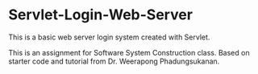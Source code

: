 # Servlet-Login-Web-Server

This is a basic web server login system created with Servlet.

This is an assignment for Software System Construction class.
Based on starter code and tutorial from Dr. Weerapong Phadungsukanan.

